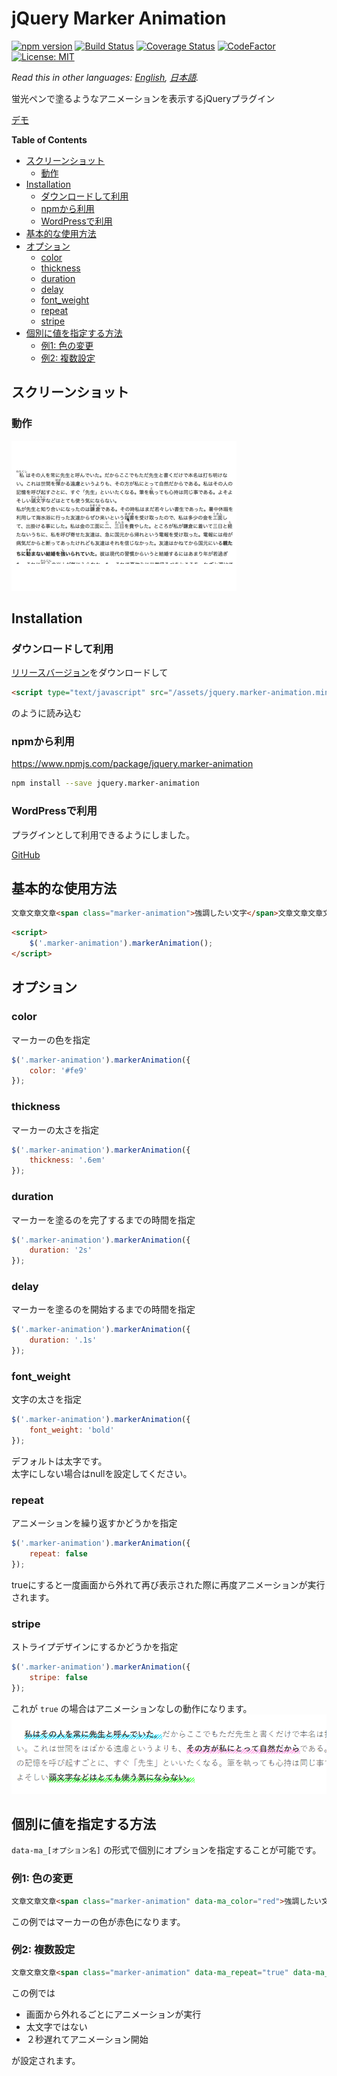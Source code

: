 # jQuery Marker Animation

[![npm version](https://badge.fury.io/js/jquery.marker-animation.svg)](https://badge.fury.io/js/jquery.marker-animation)
[![Build Status](https://travis-ci.com/technote-space/jquery.marker-animation.svg?branch=master)](https://travis-ci.com/technote-space/jquery.marker-animation)
[![Coverage Status](https://coveralls.io/repos/github/technote-space/jquery.marker-animation/badge.svg?branch=master)](https://coveralls.io/github/technote-space/jquery.marker-animation?branch=master)
[![CodeFactor](https://www.codefactor.io/repository/github/technote-space/jquery.marker-animation/badge)](https://www.codefactor.io/repository/github/technote-space/jquery.marker-animation)
[![License: MIT](https://img.shields.io/badge/License-MIT-blue.svg)](https://github.com/technote-space/jquery.marker-animation/blob/master/LICENSE)

*Read this in other languages: [English](README.md), [日本語](README.ja.md).*

蛍光ペンで塗るようなアニメーションを表示するjQueryプラグイン

[デモ](https://technote-space.github.io/jquery.marker-animation/)

<!-- START doctoc generated TOC please keep comment here to allow auto update -->
<!-- DON'T EDIT THIS SECTION, INSTEAD RE-RUN doctoc TO UPDATE -->
**Table of Contents**

- [スクリーンショット](#%E3%82%B9%E3%82%AF%E3%83%AA%E3%83%BC%E3%83%B3%E3%82%B7%E3%83%A7%E3%83%83%E3%83%88)
  - [動作](#%E5%8B%95%E4%BD%9C)
- [Installation](#installation)
  - [ダウンロードして利用](#%E3%83%80%E3%82%A6%E3%83%B3%E3%83%AD%E3%83%BC%E3%83%89%E3%81%97%E3%81%A6%E5%88%A9%E7%94%A8)
  - [npmから利用](#npm%E3%81%8B%E3%82%89%E5%88%A9%E7%94%A8)
  - [WordPressで利用](#wordpress%E3%81%A7%E5%88%A9%E7%94%A8)
- [基本的な使用方法](#%E5%9F%BA%E6%9C%AC%E7%9A%84%E3%81%AA%E4%BD%BF%E7%94%A8%E6%96%B9%E6%B3%95)
- [オプション](#%E3%82%AA%E3%83%97%E3%82%B7%E3%83%A7%E3%83%B3)
  - [color](#color)
  - [thickness](#thickness)
  - [duration](#duration)
  - [delay](#delay)
  - [font_weight](#font_weight)
  - [repeat](#repeat)
  - [stripe](#stripe)
- [個別に値を指定する方法](#%E5%80%8B%E5%88%A5%E3%81%AB%E5%80%A4%E3%82%92%E6%8C%87%E5%AE%9A%E3%81%99%E3%82%8B%E6%96%B9%E6%B3%95)
  - [例1: 色の変更](#%E4%BE%8B1-%E8%89%B2%E3%81%AE%E5%A4%89%E6%9B%B4)
  - [例2: 複数設定](#%E4%BE%8B2-%E8%A4%87%E6%95%B0%E8%A8%AD%E5%AE%9A)

<!-- END doctoc generated TOC please keep comment here to allow auto update -->

## スクリーンショット
### 動作
![動作](https://raw.githubusercontent.com/technote-space/jquery.marker-animation/images/marker-animation.gif)

## Installation
### ダウンロードして利用
[リリースバージョン](https://github.com/technote-space/jquery.marker-animation/releases/latest/download/jquery.marker-animation.min.js)をダウンロードして
```html
<script type="text/javascript" src="/assets/jquery.marker-animation.min.js"></script>
```
のように読み込む
### npmから利用
https://www.npmjs.com/package/jquery.marker-animation

```bash
npm install --save jquery.marker-animation
```

### WordPressで利用
プラグインとして利用できるようにしました。  

[GitHub](https://github.com/technote-space/marker-animation)

## 基本的な使用方法
```html
文章文章文章<span class="marker-animation">強調したい文字</span>文章文章文章文章
```

```html
<script>
    $('.marker-animation').markerAnimation();
</script>
```

## オプション
### color
マーカーの色を指定
```javascript
$('.marker-animation').markerAnimation({
    color: '#fe9'
});
```
### thickness
マーカーの太さを指定
```javascript
$('.marker-animation').markerAnimation({
    thickness: '.6em'
});
```
### duration
マーカーを塗るのを完了するまでの時間を指定
```javascript
$('.marker-animation').markerAnimation({
    duration: '2s'
});
```
### delay
マーカーを塗るのを開始するまでの時間を指定
```javascript
$('.marker-animation').markerAnimation({
    duration: '.1s'
});
```
### font_weight
文字の太さを指定
```javascript
$('.marker-animation').markerAnimation({
    font_weight: 'bold'
});
```
デフォルトは太字です。  
太字にしない場合はnullを設定してください。
### repeat
アニメーションを繰り返すかどうかを指定
```javascript
$('.marker-animation').markerAnimation({
    repeat: false
});
```
trueにすると一度画面から外れて再び表示された際に再度アニメーションが実行されます。
### stripe
ストライプデザインにするかどうかを指定
```javascript
$('.marker-animation').markerAnimation({
    stripe: false
});
```
これが `true` の場合はアニメーションなしの動作になります。  
![stripe](https://raw.githubusercontent.com/technote-space/jquery.marker-animation/images/stripe.png)

## 個別に値を指定する方法
`data-ma_[オプション名]` の形式で個別にオプションを指定することが可能です。
### 例1: 色の変更
```html
文章文章文章<span class="marker-animation" data-ma_color="red">強調したい文字</span>文章文章文章文章
```
この例ではマーカーの色が赤色になります。
### 例2: 複数設定
```html
文章文章文章<span class="marker-animation" data-ma_repeat="true" data-ma_font_weight="null" data-ma_delay="2s">強調したい文字</span>文章文章文章文章
```
この例では
* 画面から外れるごとにアニメーションが実行
* 太文字ではない
* ２秒遅れてアニメーション開始

が設定されます。